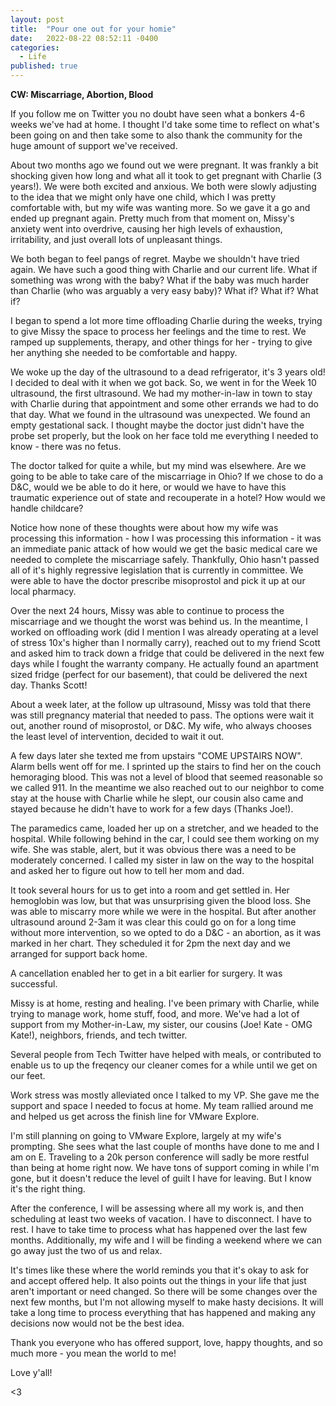 ```yaml
---
layout: post
title:  "Pour one out for your homie"
date:   2022-08-22 08:52:11 -0400
categories:
  - Life
published: true
---
```


**CW: Miscarriage, Abortion, Blood**

If you follow me on Twitter you no doubt have seen what a bonkers 4-6 weeks we've had at home. I thought I'd take some time to reflect on what's been going on and then take some to also thank the community for the huge amount of support we've received.

About two months ago we found out we were pregnant. It was frankly a bit shocking given how long and what all it took to get pregnant with Charlie (3 years!). We were both excited and anxious. We both were slowly adjusting to the idea that we might only have one child, which I was pretty comfortable with, but my wife was wanting more. So we gave it a go and ended up pregnant again. Pretty much from that moment on, Missy's anxiety went into overdrive, causing her high levels of exhaustion, irritability, and just overall lots of unpleasant things. 

We both began to feel pangs of regret. Maybe we shouldn't have tried again. We have such a good thing with Charlie and our current life. What if something was wrong with the baby? What if the baby was much harder than Charlie (who was arguably a very easy baby)? What if? What if? What if?

I began to spend a lot more time offloading Charlie during the weeks, trying to give Missy the space to process her feelings and the time to rest. We ramped up supplements, therapy, and other things for her - trying to give her anything she needed to be comfortable and happy. 

We woke up the day of the ultrasound to a dead refrigerator, it's 3 years old! I decided to deal with it when we got back. So, we went in for the Week 10 ultrasound, the first ultrasound. We had my mother-in-law in town to stay with Charlie during that appointment and some other errands we had to do that day. What we found in the ultrasound was unexpected. We found an empty gestational sack. I thought maybe the doctor just didn't have the probe set properly, but the look on her face told me everything I needed to know - there was no fetus. 

The doctor talked for quite a while, but my mind was elsewhere. Are we going to be able to take care of the miscarriage in Ohio? If we chose to do a D&C, would we be able to do it here, or would we have to have this traumatic experience out of state and recouperate in a hotel? How would we handle childcare? 

Notice how none of these thoughts were about how my wife was processing this information - how I was processing this information - it was an immediate panic attack of how would we get the basic medical care we needed to complete the miscarriage safely. Thankfully, Ohio hasn't passed all of it's highly regressive legislation that is currently in committee. We were able to have the doctor prescribe misoprostol and pick it up at our local pharmacy. 

Over the next 24 hours, Missy was able to continue to process the miscarriage and we thought the worst was behind us. In the meantime, I worked on offloading work (did I mention I was already operating at a level of stress 10x's higher than I normally carry), reached out to my friend Scott and asked him to track down a fridge that could be delivered in the next few days while I fought the warranty company. He actually found an apartment sized fridge (perfect for our basement), that could be delivered the next day. Thanks Scott!

About a week later, at the follow up ultrasound, Missy was told that there was still pregnancy material that needed to pass. The options were wait it out, another round of misoprostol, or D&C. My wife, who always chooses the least level of intervention, decided to wait it out. 

A few days later she texted me from upstairs "COME UPSTAIRS NOW". Alarm bells went off for me. I sprinted up the stairs to find her on the couch hemoraging blood. This was not a level of blood that seemed reasonable so we called 911. In the meantime we also reached out to our neighbor to come stay at the house with Charlie while he slept, our cousin also came and stayed because he didn't have to work for a few days (Thanks Joe!).

The paramedics came, loaded her up on a stretcher, and we headed to the hospital. While following behind in the car, I could see them working on my wife. She was stable, alert, but it was obvious there was a need to be moderately concerned. I called my sister in law on the way to the hospital and asked her to figure out how to tell her mom and dad. 

It took several hours for us to get into a room and get settled in. Her hemoglobin was low, but that was unsurprising given the blood loss. She was able to miscarry more while we were in the hospital. But after another ultrasound around 2-3am it was clear this could go on for a long time without more intervention, so we opted to do a D&C - an abortion, as it was marked in her chart. They scheduled it for 2pm the next day and we arranged for support back home. 

A cancellation enabled her to get in a bit earlier for surgery. It was successful. 

Missy is at home, resting and healing. I've been primary with Charlie, while trying to manage work, home stuff, food, and more. We've had a lot of support from my Mother-in-Law, my sister, our cousins (Joe! Kate - OMG Kate!), neighbors, friends, and tech twitter. 

Several people from Tech Twitter have helped with meals, or contributed to enable us to up the freqency our cleaner comes for a while until we get on our feet. 

Work stress was mostly alleviated once I talked to my VP. She gave me the support and space I needed to focus at home. My team rallied around me and helped us get across the finish line for VMware Explore. 

I'm still planning on going to VMware Explore, largely at my wife's prompting. She sees what the last couple of months have done to me and I am on E. Traveling to a 20k person conference will sadly be more restful than being at home right now. We have tons of support coming in while I'm gone, but it doesn't reduce the level of guilt I have for leaving. But I know it's the right thing.

After the conference, I will be assessing where all my work is, and then scheduling at least two weeks of vacation. I have to disconnect. I have to rest. I have to take time to process what has happened over the last few months. Additionally, my wife and I will be finding a weekend where we can go away just the two of us and relax. 

It's times like these where the world reminds you that it's okay to ask for and accept offered help. It also points out the things in your life that just aren't important or need changed. So there will be some changes over the next few months, but I'm not allowing myself to make hasty decisions. It will take a long time to process everything that has happened and making any decisions now would not be the best idea.

Thank you everyone who has offered support, love, happy thoughts, and so much more - you mean the world to me! 

Love y'all!

<3